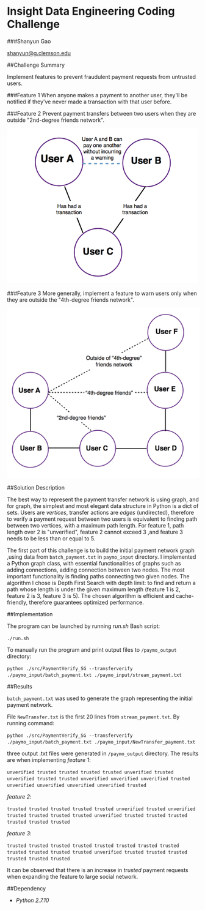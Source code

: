 # Insight Data Engineering Coding Challenge

###Shanyun Gao

shanyun@g.clemson.edu


##Challenge Summary

Implement features to prevent fraudulent payment requests from untrusted users. 

###Feature 1
When anyone makes a payment to another user, they'll be notified if they've never made a transaction with that user before.


###Feature 2
Prevent payment transfers between two users when they are outside "2nd-degree friends network".

<img src="./images/friend-of-a-friend1.png" width="500">


###Feature 3
More generally, implement a feature to warn users only when they are outside the "4th-degree friends network".

<img src="./images/fourth-degree-friends2.png" width="600">


##Solution Description

The best way to represent the payment transfer network is using graph, and for graph, the simplest and most elegant data structure in Python is a dict of sets. Users are *vertices*, transfer actions are *edges* (undirected), therefore to verify a payment request between two users is equivalent to finding path between two vertices, with a maximum path length. For feature 1, path length over 2 is "unverified", feature 2 cannot exceed 3 ,and feature 3 needs to be less than or equal to 5.

The first part of this challenge is to build the initial payment network graph ,using data from `batch_payment.txt` in `paymo_input` directory. I implemented a Python graph class, with essential functionalities of graphs such as adding connections, adding connection between two nodes. The most important functionality is finding paths connecting two given nodes. The algorithm I chose is Depth First Search with depth limit: to find and return a path whose length is under the given maximum length (feature 1 is 2, feature 2 is 3, feature 3 is 5). The chosen algorithm is efficient and cache-friendly, therefore guarantees optimized performance. 


##Implementation

The program can be launched by running *run.sh* Bash script:

`./run.sh`

To manually run the program and print output files to `/paymo_output` directory:

`python ./src/PaymentVerify_SG --transferverify ./paymo_input/batch_payment.txt ./paymo_input/stream_payment.txt`

	 
##Results

`batch_payment.txt` was used to generate the graph representing the initial payment network. 

File `NewTransfer.txt` is the first 20 lines from `stream_payment.txt`. By running command: 

`python ./src/PaymentVerify_SG --transferverify ./paymo_input/batch_payment.txt ./paymo_input/NewTransfer_payment.txt`

three output .txt files were generated in `/paymo_output` directory. The results are when implementing *feature 1*:

`unverified
trusted
trusted
trusted
trusted
unverified
trusted
unverified
trusted
trusted
unverified
unverified
unverified
trusted
unverified
unverified
unverified
unverified
trusted
`

*feature 2*:

`trusted
trusted
trusted
trusted
trusted
unverified
trusted
unverified
trusted
trusted
trusted
trusted
unverified
trusted
trusted
trusted
trusted
trusted
trusted
`

*feature 3*:

`trusted
trusted
trusted
trusted
trusted
trusted
trusted
trusted
trusted
trusted
trusted
trusted
unverified
trusted
trusted
trusted
trusted
trusted
trusted
`

It can be observed that there is an increase in *trusted* payment requests when expanding the feature to large social network.


##Dependency

* *Python 2.7.10*
